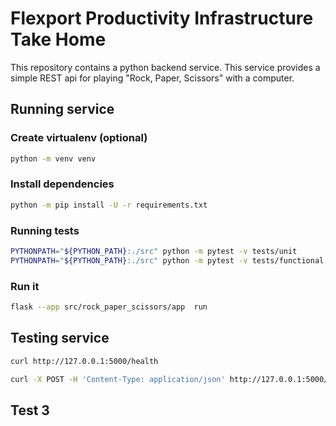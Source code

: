 # Flexport Productivity Infrastructure Take Home

This repository contains a python backend service. This service provides a simple REST api for
playing "Rock, Paper, Scissors" with a computer.


## Running service

### Create virtualenv (optional)

```bash
python -m venv venv
```

### Install dependencies

```bash
python -m pip install -U -r requirements.txt
```

### Running tests

```bash
PYTHONPATH="${PYTHON_PATH}:./src" python -m pytest -v tests/unit
PYTHONPATH="${PYTHON_PATH}:./src" python -m pytest -v tests/functional
```

### Run it

```bash
flask --app src/rock_paper_scissors/app  run
```


## Testing service

```bash
curl http://127.0.0.1:5000/health
```

```bash
curl -X POST -H 'Content-Type: application/json' http://127.0.0.1:5000/rps -d '{"move": "Rock"}'
```

## Test 3
